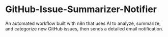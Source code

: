 # GitHub-Issue-Summarizer-Notifier
An automated workflow built with n8n that uses AI to analyze, summarize, and categorize new GitHub issues, then sends a detailed email notification.
